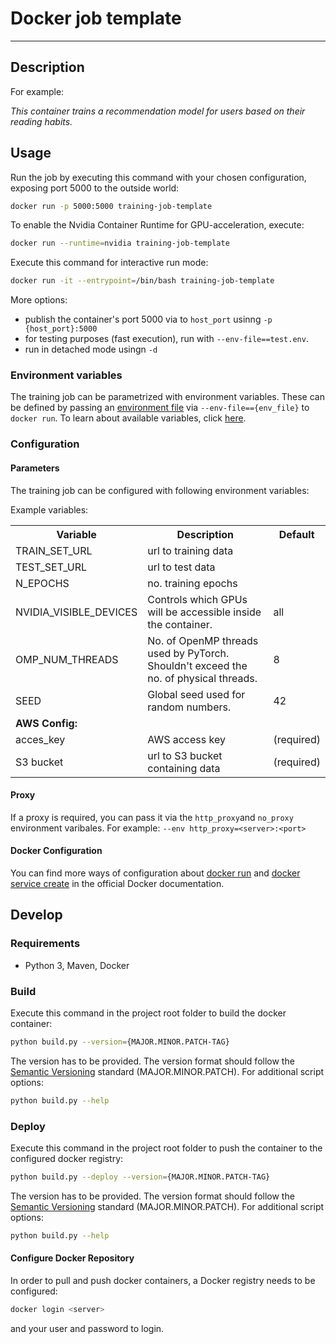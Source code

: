 # Docker job template

------

## Description

For example: 

_This container trains a recommendation model for users based on their reading habits._

## Usage 

Run the job by executing this command with your chosen configuration, exposing port 5000 to the outside world:

```bash
docker run -p 5000:5000 training-job-template
```

To enable the Nvidia Container Runtime for GPU-acceleration, execute:

```bash
docker run --runtime=nvidia training-job-template
```

Execute this command for interactive run mode:
```bash
docker run -it --entrypoint=/bin/bash training-job-template
```

More options:

* publish the container's port 5000 via to `host_port` usinng `-p {host_port}:5000`
* for testing purposes (fast execution), run with `--env-file==test.env`.
* run in detached mode usingn `-d`


### Environment variables

The training job can be parametrized with environment variables. These can be defined by passing an [environment file](https://docs.docker.com/compose/compose-file/#env_file) via `--env-file=={env_file}` to `docker run`. To learn about available variables, click [here](#parameters).

### Configuration

#### Parameters

The training job can be configured with following environment variables:

Example variables:

<table>
    <tr>
        <th>Variable</th>
        <th>Description</th>
        <th>Default</th>
    </tr>
     <tr>
        <td>TRAIN_SET_URL</td>
        <td>url to training data</td>
        <td></td>
    </tr>
    <tr>
        <td>TEST_SET_URL</td>
        <td>url to test data</td>
        <td></td>
    </tr>
    <tr>
        <td>N_EPOCHS</td>
        <td>no. training epochs</td>
        <td></td>
    </tr>
    <tr>
        <td>NVIDIA_VISIBLE_DEVICES</td>
        <td>Controls which GPUs will be accessible inside the container.</td>
        <td>all</td>
    </tr>
    <tr>
        <td>OMP_NUM_THREADS</td>
        <td>No. of OpenMP threads used by PyTorch. Shouldn't exceed the no. of physical threads.</td>
        <td>8</td>
    </tr>
    <tr>
        <td>SEED</td>
        <td>Global seed used for random numbers.</td>
        <td>42</td>
    </tr>
    <tr>
        <td colspan="3"><b> AWS Config: </d></td>
    </tr>
    <tr>
        <td>acces_key</td>
        <td>AWS access key</td>
        <td>(required)</td>
    </tr>
    <tr>
        <td>S3 bucket</td>
        <td>url to S3 bucket containing data</td>
        <td>(required)</td>
    </tr>
   
</table>

#### Proxy

If a proxy is required, you can pass it via the `http_proxy`and `no_proxy` environment varibales. For example: `--env http_proxy=<server>:<port>`

#### Docker Configuration

You can find more ways of configuration about [docker run](https://docs.docker.com/engine/reference/commandline/run) and [docker service create](https://docs.docker.com/engine/reference/commandline/service_create) in the official Docker documentation.

## Develop

### Requirements

- Python 3, Maven, Docker

### Build

Execute this command in the project root folder to build the docker container:

```bash
python build.py --version={MAJOR.MINOR.PATCH-TAG}
```

The version has to be provided. The version format should follow the [Semantic Versioning](https://semver.org/) standard (MAJOR.MINOR.PATCH). For additional script options:

```bash
python build.py --help
```

### Deploy

Execute this command in the project root folder to push the container to the configured docker registry:

```bash
python build.py --deploy --version={MAJOR.MINOR.PATCH-TAG}
```

The version has to be provided. The version format should follow the [Semantic Versioning](https://semver.org/) standard (MAJOR.MINOR.PATCH). For additional script options:

```bash
python build.py --help
```

#### Configure Docker Repository

In order to pull and push docker containers, a Docker registry  needs to be configured:

```bash
docker login <server>
```

and your user and password to login.
